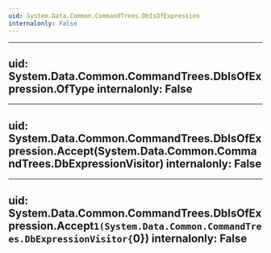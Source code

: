 ```yaml
---
uid: System.Data.Common.CommandTrees.DbIsOfExpression
internalonly: False
---
```


---
uid: System.Data.Common.CommandTrees.DbIsOfExpression.OfType
internalonly: False
---

---
uid: System.Data.Common.CommandTrees.DbIsOfExpression.Accept(System.Data.Common.CommandTrees.DbExpressionVisitor)
internalonly: False
---

---
uid: System.Data.Common.CommandTrees.DbIsOfExpression.Accept``1(System.Data.Common.CommandTrees.DbExpressionVisitor{``0})
internalonly: False
---
